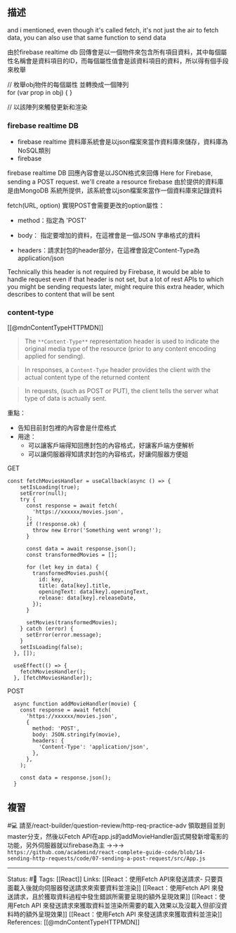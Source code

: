 
## 描述

and i mentioned, even though it's called fetch, it's not just the air to fetch data, you can also use that same function to send data



由於firebase realtime db 回傳會是以一個物件來包含所有項目資料，其中每個屬性名稱會是資料項目的ID，而每個屬性值會是該資料項目的資料，所以得有個手段來枚舉

  

  

// 枚舉obj物件的每個屬性 並轉換成一個陣列  
for (var prop in obj) { }

  

// 以該陣列來觸發更新和渲染


### firebase realtime DB
- firebase realtime 資料庫系統會是以json檔案來當作資料庫來儲存，資料庫為NoSQL類別
- firebase 

firebase realtime DB 回應內容會是以JSON格式來回傳
Here for Firebase, sending a POST request. we'll create a resource
firebase 由於提供的資料庫是由MongoDB 系統所提供，該系統會以json檔案來當作一個資料庫來記錄資料



fetch(URL, option) 實現POST會需要更改的option屬性：

- method：指定為 'POST'

- body： 指定要增加的資料，在這裡會是一個JSON 字串格式的資料

- headers：請求封包的header部分，在這裡會設定Content-Type為application/json

  

Technically this header is not required by Firebase, it would be able to handle request even if that header is not set, but a lot of rest APIs to which you might be sending requests later, might require this extra header, which describes to content that will be sent

  
### content-type
[[@mdnContentTypeHTTPMDN]]
> The `**Content-Type**` representation header is used to indicate the original media type of the resource (prior to any content encoding applied for sending).

> In responses, a `Content-Type` header provides the client with the actual content type of the returned content

> In requests, (such as POST or PUT), the client tells the server what type of data is actually sent.

重點：
- 告知目前封包裡的內容會是什麼格式
- 用途：
	- 可以讓客戶端得知回應封包的內容格式，好讓客戶端方便解析
	- 可以讓伺服器得知請求封包的內容格式，好讓伺服器方便姐


GET 
```
const fetchMoviesHandler = useCallback(async () => {
    setIsLoading(true);
    setError(null);
    try {
      const response = await fetch(
        'https://xxxxxx/movies.json',
      );
      if (!response.ok) {
        throw new Error('Something went wrong!');
      }

      const data = await response.json();
      const transformedMovies = [];

      for (let key in data) {
        transformedMovies.push({
          id: key,
          title: data[key].title,
          openingText: data[key].openingText,
          release: data[key].releaseDate,
        });
      }

      setMovies(transformedMovies);
    } catch (error) {
      setError(error.message);
    }
    setIsLoading(false);
  }, []);

  useEffect(() => {
    fetchMoviesHandler();
  }, [fetchMoviesHandler]);
```

POST
```
  async function addMovieHandler(movie) {
    const response = await fetch(
      'https://xxxxxx/movies.json',
      {
        method: 'POST',
        body: JSON.stringify(movie),
        headers: {
          'Content-Type': 'application/json',
        },
      },
    );

    const data = response.json();
  }
```

## 複習

#💻 請至/react-builder/question-review/http-req-practice-adv 領取題目並到master分支，然後以Fetch API在app.js的addMovieHandler函式開發新增電影的功能，另外伺服器就以firebase為主 ->->-> `https://github.com/academind/react-complete-guide-code/blob/14-sending-http-requests/code/07-sending-a-post-request/src/App.js`
<!--SR:!2022-10-21,3,250-->


---
Status: #🌱 
Tags:
[[React]]
Links:
[[React：使用Fetch API來發送請求- 只要頁面載入後就向伺服器發送請求來索要資料並渲染]]
[[React：使用Fetch API 來發送請求，且於獲取資料過程中發生錯誤所需要呈現的額外呈現效果]]
[[React：使用Fetch API 來發送請求來獲取資料並渲染所需要的載入效果以及沒載入但卻沒資料時的額外呈現效果]]
[[React：使用Fetch API 來發送請求來獲取資料並渲染]]
References:
[[@mdnContentTypeHTTPMDN]]